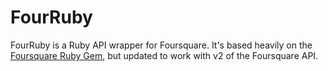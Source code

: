 # FourRuby

FourRuby is a Ruby API wrapper for Foursquare. It's based heavily on the [Foursquare Ruby Gem][], but updated to work with v2 of the Foursquare API.

[Foursquare Ruby Gem]: http://foursquare.rubyforge.org/
